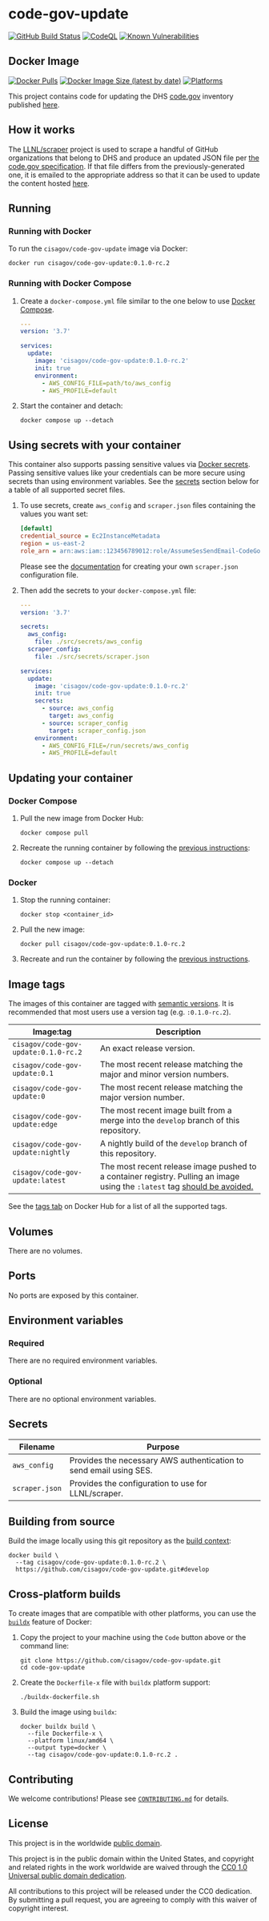 # code-gov-update #

[![GitHub Build Status](https://github.com/cisagov/code-gov-update/workflows/build/badge.svg)](https://github.com/cisagov/code-gov-update/actions/workflows/build.yml)
[![CodeQL](https://github.com/cisagov/code-gov-update/workflows/CodeQL/badge.svg)](https://github.com/cisagov/code-gov-update/actions/workflows/codeql-analysis.yml)
[![Known Vulnerabilities](https://snyk.io/test/github/cisagov/code-gov-update/badge.svg)](https://snyk.io/test/github/cisagov/code-gov-update)

## Docker Image ##

[![Docker Pulls](https://img.shields.io/docker/pulls/cisagov/code-gov-update)](https://hub.docker.com/r/cisagov/code-gov-update)
[![Docker Image Size (latest by date)](https://img.shields.io/docker/image-size/cisagov/code-gov-update)](https://hub.docker.com/r/cisagov/code-gov-update)
[![Platforms](https://img.shields.io/badge/platforms-386%20%7C%20amd64%20%7C%20arm%2Fv6%20%7C%20arm%2Fv7%20%7C%20arm64%2Fv8%20%7C%20ppc64le%20%7C%20s390x-blue)](https://hub.docker.com/r/cisagov/code-gov-update/tags)

This project contains code for updating the DHS
[code.gov](https://code.gov) inventory published
[here](https://www.dhs.gov/code.json).

## How it works ##

The [LLNL/scraper](https://github.com/LLNL/scraper) project is used to
scrape a handful of GitHub organizations that belong to DHS and
produce an updated JSON file per [the code.gov
specification](https://code.gov/about/compliance/inventory-code).  If
that file differs from the previously-generated one, it is emailed to
the appropriate address so that it can be used to update the content
hosted [here](https://www.dhs.gov/code.json).

## Running ##

### Running with Docker ###

To run the `cisagov/code-gov-update` image via Docker:

```console
docker run cisagov/code-gov-update:0.1.0-rc.2
```

### Running with Docker Compose ###

1. Create a `docker-compose.yml` file similar to the one below to use [Docker Compose](https://docs.docker.com/compose/).

    ```yaml
    ---
    version: '3.7'

    services:
      update:
        image: 'cisagov/code-gov-update:0.1.0-rc.2'
        init: true
        environment:
          - AWS_CONFIG_FILE=path/to/aws_config
          - AWS_PROFILE=default
    ```

1. Start the container and detach:

    ```console
    docker compose up --detach
    ```

## Using secrets with your container ##

This container also supports passing sensitive values via [Docker
secrets](https://docs.docker.com/engine/swarm/secrets/).  Passing sensitive
values like your credentials can be more secure using secrets than using
environment variables.  See the
[secrets](#secrets) section below for a table of all supported secret files.

1. To use secrets, create `aws_config` and `scraper.json` files containing the
   values you want set:

    ```ini
    [default]
    credential_source = Ec2InstanceMetadata
    region = us-east-2
    role_arn = arn:aws:iam::123456789012:role/AssumeSesSendEmail-CodeGovUpdate
    ```

    Please see the [documentation](https://github.com/LLNL/scraper#config-file-options)
    for creating your own `scraper.json` configuration file.

1. Then add the secrets to your `docker-compose.yml` file:

    ```yaml
    ---
    version: '3.7'

    secrets:
      aws_config:
        file: ./src/secrets/aws_config
      scraper_config:
        file: ./src/secrets/scraper.json

    services:
      update:
        image: 'cisagov/code-gov-update:0.1.0-rc.2'
        init: true
        secrets:
          - source: aws_config
            target: aws_config
          - source: scraper_config
            target: scraper_config.json
        environment:
          - AWS_CONFIG_FILE=/run/secrets/aws_config
          - AWS_PROFILE=default
    ```

## Updating your container ##

### Docker Compose ###

1. Pull the new image from Docker Hub:

    ```console
    docker compose pull
    ```

1. Recreate the running container by following the [previous instructions](#running-with-docker-compose):

    ```console
    docker compose up --detach
    ```

### Docker ###

1. Stop the running container:

    ```console
    docker stop <container_id>
    ```

1. Pull the new image:

    ```console
    docker pull cisagov/code-gov-update:0.1.0-rc.2
    ```

1. Recreate and run the container by following the [previous instructions](#running-with-docker).

## Image tags ##

The images of this container are tagged with [semantic
versions](https://semver.org).  It is recommended that most users use a version
tag (e.g. `:0.1.0-rc.2`).

| Image:tag | Description |
|-----------|-------------|
|`cisagov/code-gov-update:0.1.0-rc.2`| An exact release version. |
|`cisagov/code-gov-update:0.1`| The most recent release matching the major and minor version numbers. |
|`cisagov/code-gov-update:0`| The most recent release matching the major version number. |
|`cisagov/code-gov-update:edge` | The most recent image built from a merge into the `develop` branch of this repository. |
|`cisagov/code-gov-update:nightly` | A nightly build of the `develop` branch of this repository. |
|`cisagov/code-gov-update:latest`| The most recent release image pushed to a container registry.  Pulling an image using the `:latest` tag [should be avoided.](https://vsupalov.com/docker-latest-tag/) |

See the [tags tab](https://hub.docker.com/r/cisagov/code-gov-update/tags) on Docker
Hub for a list of all the supported tags.

## Volumes ##

There are no volumes.

<!--
| Mount point | Purpose |
|-------------|---------|
| `/path/to/volume` | Volume description |
-->

## Ports ##

No ports are exposed by this container.

<!--
| Port | Purpose |
|------|---------|
| `PORT_NUMBER` | Describe its purpose. |
-->

## Environment variables ##

### Required ###

There are no required environment variables.

<!--
| Name | Purpose | Default |
|------|---------|---------|
| `REQUIRED_VARIABLE` | Describe its purpose. | `null` |
-->

### Optional ###

There are no optional environment variables.

<!--
| Name | Purpose | Default |
|------|---------|---------|
| `OPTIONAL_VARIABLE` | Describe its purpose. | `null` |
-->

## Secrets ##

| Filename | Purpose |
|----------|---------|
| `aws_config` | Provides the necessary AWS authentication to send email using SES. |
| `scraper.json` | Provides the configuration to use for LLNL/scraper.

## Building from source ##

Build the image locally using this git repository as the [build context](https://docs.docker.com/engine/reference/commandline/build/#git-repositories):

```console
docker build \
  --tag cisagov/code-gov-update:0.1.0-rc.2 \
  https://github.com/cisagov/code-gov-update.git#develop
```

## Cross-platform builds ##

To create images that are compatible with other platforms, you can use the
[`buildx`](https://docs.docker.com/buildx/working-with-buildx/) feature of
Docker:

1. Copy the project to your machine using the `Code` button above
   or the command line:

    ```console
    git clone https://github.com/cisagov/code-gov-update.git
    cd code-gov-update
    ```

1. Create the `Dockerfile-x` file with `buildx` platform support:

    ```console
    ./buildx-dockerfile.sh
    ```

1. Build the image using `buildx`:

    ```console
    docker buildx build \
      --file Dockerfile-x \
      --platform linux/amd64 \
      --output type=docker \
      --tag cisagov/code-gov-update:0.1.0-rc.2 .
    ```

## Contributing ##

We welcome contributions!  Please see [`CONTRIBUTING.md`](CONTRIBUTING.md) for
details.

## License ##

This project is in the worldwide [public domain](LICENSE).

This project is in the public domain within the United States, and
copyright and related rights in the work worldwide are waived through
the [CC0 1.0 Universal public domain
dedication](https://creativecommons.org/publicdomain/zero/1.0/).

All contributions to this project will be released under the CC0
dedication. By submitting a pull request, you are agreeing to comply
with this waiver of copyright interest.
